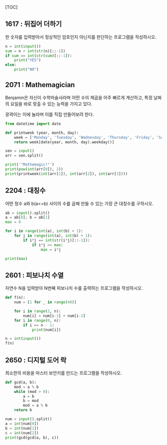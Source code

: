 [TOC]

## 1617 : 뒤집어 더하기

한 숫자를 입력받아서 정상적인 암호인지 아닌지를 판단하는 프로그램을 작성하시오.

``` python
n = int(input())
sum = n + int(str(n)[::-1])
if sum == int(str(sum)[::-1]):
    print("YES")
else: 
    print("NO") 
```

## 2071 : Mathemagician

Benjamin은 자신이 수학마술사라며 어떤 수의 제곱을 아주 빠르게 계산하고, 특정 날짜의 요일을 바로 맞출 수 있는 능력을 가지고 있다.

광곽이는 이에 놀라며 이를 직접 만들어보려 한다.

``` python
from datetime import date

def printweek (year, month, day):
    week = ['Monday', 'Tuesday', 'Wednesday', 'Thursday', 'Friday', 'Saturday', 'Sunday']
    return week[date(year, month, day).weekday()]

sen = input()
arr = sen.split()

print('"Mathemagic!"')
print(pow(int(arr[0]), 2))
print(printweek(int(arr[1]), int(arr[2]), int(arr[3])))
```

## 2204 : 대칭수

어떤 정수 a와 b(a<=b) 사이의 수를 곱해 만들 수 있는 가장 큰 대칭수를 구하시오.

``` python
ab = input().split()
a = ab[0]; b = ab[1]
max = 0

for i in range(int(a), int(b) + 1):
    for j in range(int(a), int(b) + 1):
        if i*j == int(str(i*j)[::-1]):
            if i*j >= max:
                max = i*j

print(max)
``` 

## 2601 : 피보나치 수열 

자연수 N을 입력받아 N번째 피보나치 수를 출력하는 프로그램을 작성하시오.

``` python
def f(n):
    num = [1 for _ in range(40)]

    for i in range(2, n):
        num[i] = num[i-1] + num[i-2]
    for i in range(0, n):
        if i == n - 1:
            print(num[i])

n = int(input())
f(n)
```

## 2650 : 디지털 도어 락 

최소한의 비용을 마스터 보안키를 만드는 프로그램을 작성하시오.

``` python
def gcd(a, b):
    mod = a % b
    while (mod > 0):
        a = b
        b = mod
        mod = a % b
    return b

num = input().split()
a = int(num[0])
b = int(num[1])
c = int(num[2])
print(gcd(gcd(a, b), c))
```
